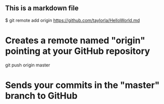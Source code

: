 ## This is a markdown file
$ git remote add origin https://github.com/taylorla/HelloWorld.md
# Creates a remote named "origin" pointing at your GitHub repository

git push origin master
# Sends your commits in the "master" branch to GitHub
